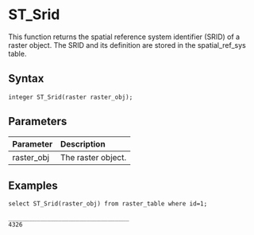 # ST\_Srid

This function returns the spatial reference system identifier \(SRID\) of a raster object. The SRID and its definition are stored in the spatial\_ref\_sys table.

## Syntax

```
integer ST_Srid(raster raster_obj);
```

## Parameters

|Parameter|Description|
|:--------|:----------|
|raster\_obj|The raster object.|

## Examples

```
select ST_Srid(raster_obj) from raster_table where id=1;

__________________________________
4326
```

